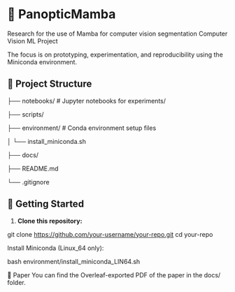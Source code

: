# 🧠  PanopticMamba
Research for the use of Mamba for computer vision segmentation
Computer Vision ML Project

 The focus is on prototyping, experimentation, and reproducibility using the Miniconda environment.

## 📁 Project Structure

├── notebooks/ # Jupyter notebooks for experiments/

├── scripts/ 

├── environment/ # Conda environment setup files


│ └── install_miniconda.sh

├── docs/ 

├── README.md

└── .gitignore


## 🚀 Getting Started

1. **Clone this repository:**


git clone https://github.com/your-username/your-repo.git
cd your-repo

Install Miniconda (Linux_64 only):


bash environment/install_miniconda_LIN64.sh

📄 Paper
You can find the Overleaf-exported PDF of the paper in the docs/ folder.

